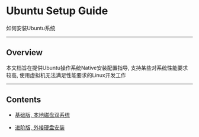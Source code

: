 # Ubuntu Setup Guide

如何安装Ubuntu系统

---

## Overview

本文档旨在提供Ubuntu操作系统Native安装配置指导, 支持某些对系统性能要求较高, 使用虚拟机无法满足性能要求的Linux开发工作

---

## Contents

* [基础版, 本地磁盘双系统](doc/ubuntu-windows/Ubuntu双系统.pdf)

* [进阶版, 外接硬盘安装](doc/external-disk/README.md)
